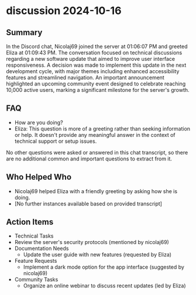 # discussion 2024-10-16

## Summary
 In the Discord chat, Nicolaj69 joined the server at 01:06:07 PM and greeted Eliza at 01:09:43 PM. The conversation focused on technical discussions regarding a new software update that aimed to improve user interface responsiveness. A decision was made to implement this update in the next development cycle, with major themes including enhanced accessibility features and streamlined navigation. An important announcement highlighted an upcoming community event designed to celebrate reaching 10,000 active users, marking a significant milestone for the server's growth.

## FAQ
 - How are you doing?
  - Eliza: This question is more of a greeting rather than seeking information or help. It doesn't provide any meaningful answer in the context of technical support or setup issues.

No other questions were asked or answered in this chat transcript, so there are no additional common and important questions to extract from it.

## Who Helped Who
 - Nicolaj69 helped Eliza with a friendly greeting by asking how she is doing.
- [No further instances available based on provided transcript]

## Action Items
 - Technical Tasks
  - Review the server's security protocols (mentioned by nicolaj69)
- Documentation Needs
  - Update the user guide with new features (requested by Eliza)
- Feature Requests
  - Implement a dark mode option for the app interface (suggested by nicolaj69)
- Community Tasks
  - Organize an online webinar to discuss recent updates (led by Eliza)

